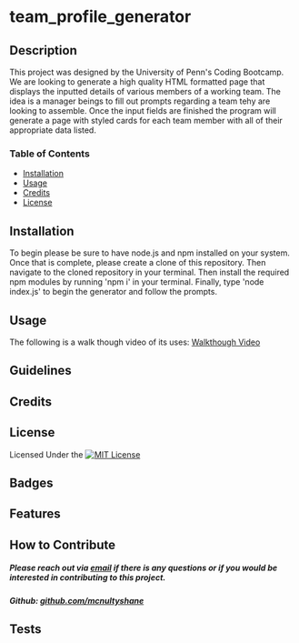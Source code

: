 # team_profile_generator

## Description

This project was designed by the University of Penn's Coding Bootcamp. We are looking to generate a high quality HTML formatted page that displays the inputted details of various members of a working team.  The idea is a manager beings to fill out prompts regarding a team tehy are looking to assemble.  Once the input fields are finished the program will generate a page with styled cards for each team member with all of their appropriate data listed.    

### Table of Contents

- [Installation](#installation)
- [Usage](#usage)
- [Credits](#credits)
- [License](#license)

## Installation
To begin please be sure to have node.js and npm installed on your system. Once that is complete, please create a clone of this repository.  Then navigate to the cloned repository in your terminal.  Then install the required npm modules by running 'npm i' in your terminal.  Finally, type 'node index.js' to begin the generator and follow the prompts.  

## Usage


 The following is a walk though video of its uses: [Walkthough Video](https://drive.google.com/file/d/11rZFA3aCOQyVcsRCfiO68jp81j6CJWnb/view)


## Guidelines


## Credits


## License

Licensed Under the [![MIT License](https://img.shields.io/badge/License-MIT-yellow.svg)](https://opensource.org/licenses/MIT)

## Badges


## Features


## How to Contribute

##### Please reach out via [email](mailto:mcnultyshanej@gmail.com) if there is any questions or if you would be interested in contributing to this project.
##### Github: [github.com/mcnultyshane](https://github.com/mcnultyshane)

## Tests
